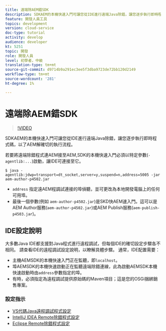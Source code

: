 ```yaml
---
title: 遠端除AEM錯SDK
description: SDKAEM的本機快速入門可讓您從IDE進行遠端Java除錯，讓您逐步執行即時程式碼，以了AEM解確切的執行流程。
feature: 開發人員工具
topics: development
version: cloud-service
doc-type: tutorial
activity: develop
audience: developer
kt: 5251
topic: 開發
role: 開發人員
level: 初學者，中級
translation-type: tm+mt
source-git-commit: d9714b9a291ec3ee5f3dba9723de72bb120d2149
workflow-type: tm+mt
source-wordcount: '281'
ht-degree: 1%

---
```



# 遠端除AEM錯SDK

>[!VIDEO](https://video.tv.adobe.com/v/34338/?quality=12&learn=on)

SDKAEM的本機快速入門可讓您從IDE進行遠端Java除錯，讓您逐步執行即時程式碼，以了AEM解確切的執行流程。

若要將遠端除錯程式連AEM接至AEM,SDK的本機快速入門必須以特定參數(`-agentlib:...`)啟動，讓IDE可連接至它。

```
$ java -agentlib:jdwp=transport=dt_socket,server=y,suspend=n,address=5005 -jar aem-author-p4502.jar   
```

+ `address` 指定遠AEM程調試連接的埠偵聽，並可更改為本地開發電腦上的任何可用埠。
+ 最後一個參數(例如 `aem-author-p4502.jar`)是SKD快AEM速入門。這可以是AEM Author服務(`aem-author-p4502.jar`)或AEM Publish服務(`aem-publish-p4503.jar`)。

## IDE設定說明

大多數Java IDE都支援對Java程式進行遠程調試，但每個IDE的確切設定步驟各不相同。 請查看IDE的遠程調試設定說明，以瞭解具體步驟。 通常，IDE配置需要：

+ 主機AEMSDK的本機快速入門正在監聽，即`localhost`。
+ 埠AEMSDK的本機快速啟動正在監聽遠端除錯連線，此為啟動AEMSDK本機快速啟動時由`address`參數指定的埠。
+ 有時，必須指定為遠程調試提供原始碼的Maven項目；這是您的OSGi捆綁銷售專案。

### 設定指示

+ [VS代碼Java遠程調試程式設定](https://code.visualstudio.com/docs/java/java-debugging)
+ [IntelliJ IDEA Remote除錯程式設定](https://www.jetbrains.com/help/idea/run-debug-configuration-remote-debug.html)
+ [Eclipse Remote除錯程式設定](https://javapapers.com/core-java/java-remote-debug-with-eclipse/)
